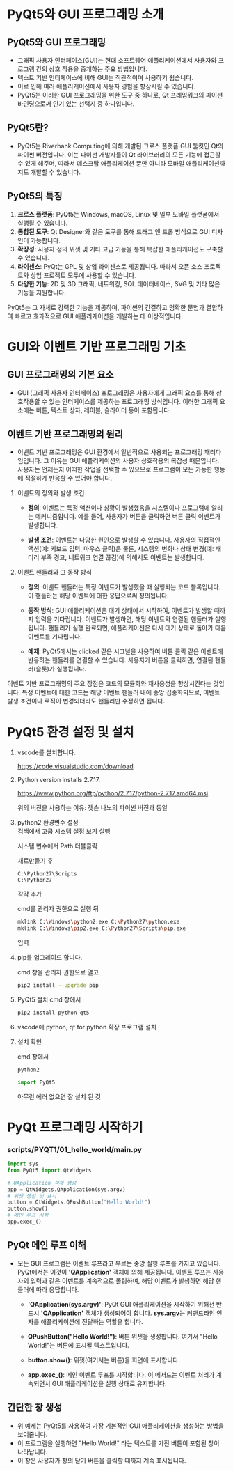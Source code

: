 PyQt5와 GUI 프로그래밍 소개
===========================

PyQt5와 GUI 프로그래밍
---------------------------
- 그래픽 사용자 인터페이스(GUI)는 현대 소프트웨어 애플리케이션에서 사용자와 프로그램 간의 상호 작용을 중개하는 주요 방법입니다. 
- 텍스트 기반 인터페이스에 비해 GUI는 직관적이며 사용하기 쉽습니다.
- 이로 인해 여러 애플리케이션에서 사용자 경험을 향상시킬 수 있습니다.
- PyQt5는 이러한 GUI 프로그래밍을 위한 도구 중 하나로, Qt 프레임워크의 파이썬 바인딩으로써 인기 있는 선택지 중 하나입니다.

PyQt5란?
--------
- PyQt5는 Riverbank Computing에 의해 개발된 크로스 플랫폼 GUI 툴킷인 Qt의 파이썬 버전입니다. 이는 파이썬 개발자들이 Qt 라이브러리의 모든 기능에 접근할 수 있게 해주며, 따라서 데스크탑 애플리케이션 뿐만 아니라 모바일 애플리케이션까지도 개발할 수 있습니다.

PyQt5의 특징
---------------

1. **크로스 플랫폼**: PyQt5는 Windows, macOS, Linux 및 일부 모바일 플랫폼에서 실행될 수 있습니다.
2. **통합된 도구**: Qt Designer와 같은 도구를 통해 드래그 앤 드롭 방식으로 GUI 디자인이 가능합니다.
3. **확장성**: 사용자 정의 위젯 및 기타 고급 기능을 통해 복잡한 애플리케이션도 구축할 수 있습니다.
4. **라이센스**: PyQt는 GPL 및 상업 라이센스로 제공됩니다. 따라서 오픈 소스 프로젝트와 상업 프로젝트 모두에 사용할 수 있습니다.
5. **다양한 기능**: 2D 및 3D 그래픽, 네트워킹, SQL 데이터베이스, SVG 및 기타 많은 기능을 지원합니다.

PyQt5는 그 자체로 강력한 기능을 제공하며, 파이썬의 간결하고 명확한 문법과 결합하여 빠르고 효과적으로 GUI 애플리케이션을 개발하는 데 이상적입니다.

GUI와 이벤트 기반 프로그래밍 기초
===============================

GUI 프로그래밍의 기본 요소
-------------------------
- GUI (그래픽 사용자 인터페이스) 프로그래밍은 사용자에게 그래픽 요소를 통해 상호작용할 수 있는 인터페이스를 제공하는 프로그래밍 방식입니다. 이러한 그래픽 요소에는 버튼, 텍스트 상자, 레이블, 슬라이더 등이 포함됩니다.

이벤트 기반 프로그래밍의 원리
----------------------------
- 이벤트 기반 프로그래밍은 GUI 환경에서 일반적으로 사용되는 프로그래밍 패러다임입니다. 그 이유는 GUI 애플리케이션의 사용자 상호작용의 복잡성 때문입니다. 사용자는 언제든지 어떠한 작업을 선택할 수 있으므로 프로그램이 모든 가능한 행동에 적절하게 반응할 수 있어야 합니다.


1. 이벤트의 정의와 발생 조건
    - **정의**: 이벤트는 특정 액션이나 상황이 발생했음을 시스템이나 프로그램에 알리는 메커니즘입니다. 예를 들어, 사용자가 버튼을 클릭하면 버튼 클릭 이벤트가 발생합니다.

    - **발생 조건**: 이벤트는 다양한 원인으로 발생할 수 있습니다. 사용자의 직접적인 액션(예: 키보드 입력, 마우스 클릭)은 물론, 시스템의 변화나 상태 변경(예: 배터리 부족 경고, 네트워크 연결 끊김)에 의해서도 이벤트는 발생합니다.

2. 이벤트 핸들러와 그 동작 방식
    - **정의**: 이벤트 핸들러는 특정 이벤트가 발생했을 때 실행되는 코드 블록입니다. 이 핸들러는 해당 이벤트에 대한 응답으로써 정의됩니다.

    - **동작 방식**: GUI 애플리케이션은 대기 상태에서 시작하여, 이벤트가 발생할 때까지 입력을 기다립니다. 이벤트가 발생하면, 해당 이벤트와 연결된 핸들러가 실행됩니다. 핸들러가 실행 완료되면, 애플리케이션은 다시 대기 상태로 돌아가 다음 이벤트를 기다립니다.

    - **예제**: PyQt5에서는 clicked 같은 시그널을 사용하여 버튼 클릭 같은 이벤트에 반응하는 핸들러를 연결할 수 있습니다. 사용자가 버튼을 클릭하면, 연결된 핸들러(슬롯)가 실행됩니다.

이벤트 기반 프로그래밍의 주요 장점은 코드의 모듈화와 재사용성을 향상시킨다는 것입니다. 특정 이벤트에 대한 코드는 해당 이벤트 핸들러 내에 중앙 집중화되므로, 이벤트 발생 조건이나 로직이 변경되더라도 핸들러만 수정하면 됩니다.


PyQt5 환경 설정 및 설치
=======================

1. vscode를 설치합니다.

    https://code.visualstudio.com/download

2. Python version installs 2.7.17.

    https://www.python.org/ftp/python/2.7.17/python-2.7.17.amd64.msi

    위의 버전을 사용하는 이유: 젯슨 나노의 파이썬 버전과 동일
3. python2 환경변수 설정
   </br>
   검색에서 고급 시스템 설정 보기 실행

   시스템 변수에서 Path 더블클릭

   새로만들기 후
   ```
   C:\Python27\Scripts
   C:\Python27
   ```
   각각 추가

   cmd를 관리자 권한으로 실행 뒤
   ```bash
   mklink C:\Windows\python2.exe C:\Python27\python.exe
   mklink C:\Windows\pip2.exe C:\Python27\Scripts\pip.exe
   ```
   입력

   
3. pip를 업그레이드 합니다.

    cmd 창을 관리자 권한으로 열고
    ```bash
    pip2 install --upgrade pip
    ```

4. PyQt5 설치
    cmd 창에서
    ```bash
    pip2 install python-qt5
    ```

5. vscode에 python, qt for python 확장 프로그램 설치 

6. 설치 확인

    cmd 창에서
    ```bash
    python2
    ```

    ```python
    import PyQt5
    ```
    
    아무런 에러 없으면 잘 설치 된 것





PyQt 프로그래밍 시작하기
======================

### scripts/PYQT1/01_hello_world/main.py

```python
import sys
from PyQt5 import QtWidgets

# QApplication 객체 생성
app = QtWidgets.QApplication(sys.argv)
# 위젯 생성 및 표시
button = QtWidgets.QPushButton("Hello World!")
button.show()
# 메인 루프 시작
app.exec_()
```

PyQt 메인 루프 이해
-----------------
- 모든 GUI 프로그램은 이벤트 루프라고 부르는 중앙 실행 루프를 가지고 있습니다. PyQt에서는 이것이 **'QApplication'** 객체에 의해 제공됩니다. 이벤트 루프는 사용자의 입력과 같은 이벤트를 계속적으로 폴링하며, 해당 이벤트가 발생하면 해당 핸들러에 따라 응답합니다.

    - **'QApplication(sys.argv)'**: PyQt GUI 애플리케이션을 시작하기 위해선 반드시 **'QApplication'** 객체가 생성되어야 합니다. **sys.argv**는 커맨드라인 인자를 애플리케이션에 전달하는 역할을 합니다.

    - **QPushButton("Hello World!")**: 버튼 위젯을 생성합니다. 여기서 "Hello World!"는 버튼에 표시될 텍스트입니다.

    - **button.show()**: 위젯(여기서는 버튼)을 화면에 표시합니다.

    - **app.exec_()**: 메인 이벤트 루프를 시작합니다. 이 메서드는 이벤트 처리가 계속되면서 GUI 애플리케이션을 실행 상태로 유지합니다.

간단한 창 생성
-------------
- 위 예제는 PyQt5를 사용하여 가장 기본적인 GUI 애플리케이션을 생성하는 방법을 보여줍니다.
- 이 프로그램을 실행하면 "Hello World!" 라는 텍스트를 가진 버튼이 포함된 창이 나타납니다.
- 이 창은 사용자가 창의 닫기 버튼을 클릭할 때까지 계속 표시됩니다.

